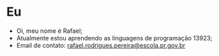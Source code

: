 # Eu

- Oi, meu nome é Rafael;
- Atualmente estou aprendendo as linguagens de programação 13923;
- Email de contato: rafael.rodrigues.pereira@escola.pr.gov.br

<!---
inatividade/inatividade is a ✨ special ✨ repository because its `README.md` (this file) appears on your GitHub profile.
You can click the Preview link to take a look at your changes.
--->
